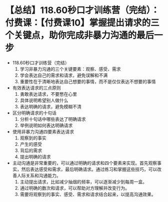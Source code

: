 # 【总结】118.60秒口才训练营（完结）：付费课：【付费课10】掌握提出请求的三个关键点，助你完成非暴力沟通的最后一步

-   118.60秒口才训练营（完结）
    1.  学习非暴力沟通的三个关键要素：观察、感受、需求
    2.  学会表达自己的需求和请求，避免误解和不满
    3.  重要性在于清晰地表达自己想要的事情，而不是仅仅表达不想要的事情
-   有效表达请求的三点原则
    1.  勇敢表达请求，不要憋在心里
    2.  具体说明希望别人做什么
    3.  表达明确的请求，避免模糊不清
-   区分明确请求的十句话
    1.  分析十句话中哪些表达了明确请求
    2.  举例说明如何表达明确请求
-   使用非暴力沟通四要素表达请求
    1.  观察到的事实
    2.  产生的感受
    3.  背后的需求
    4.  提出明确的请求
-   主动沟通是非常重要的，可以通过明确的请求和四个要素来实现。首先观察事实，然后表达感受和需求，最后明确请求。通过练习和掌握这些技巧，可以改善人际关系和沟通能力。
    1.  主动提出请求，比如减少抽烟的频率，可以逐渐减少到每周一盒。
    2.  通过明确的数次和请求，可以帮助对方理解并改变行为。
    3.  需要将观察到的事实、感受、需求和请求结合起来，以提高沟通效果。